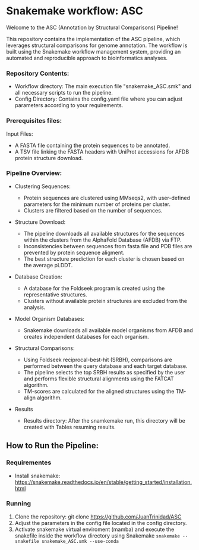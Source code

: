 # Snakemake workflow: ASC

Welcome to the ASC (Annotation by Structural Comparisons) Pipeline!

This repository contains the implementation of the ASC pipeline, which leverages structural comparisons for genome annotation. The workflow is built using the Snakemake workflow management system, providing an automated and reproducible approach to bioinformatics analyses.

### Repository Contents:
* Workflow directory: The main execution file "snakemake_ASC.smk" and all necessary scripts to run the pipeline.
* Config Directory: Contains the config.yaml file where you can adjust parameters according to your requirements.


### Prerequisites files:
Input Files:
* A FASTA file containing the protein sequences to be annotated.
* A TSV file linking the FASTA headers with UniProt accessions for AFDB protein structure download.



### Pipeline Overview:
* Clustering Sequences: 
    * Protein sequences are clustered using MMseqs2, with user-defined parameters for the minimum number of proteins per cluster. 
    * Clusters are filtered based on the number of sequences.

* Structure Download:
    * The pipeline downloads all available structures for the sequences within the clusters from the AlphaFold Database (AFDB) via FTP.
    * Inconsistencies between sequences from fasta file and PDB files are prevented by protein sequence aligment.
    * The best structure prediction for each cluster is chosen based on the average pLDDT.

* Database Creation:
    * A database for the Foldseek program is created using the representative structures.
    * Clusters without available protein structures are excluded from the analysis.

* Model Organism Databases:
    * Snakemake downloads all available model organisms from AFDB and creates independent databases for each organism.

* Structural Comparisons:
    * Using Foldseek reciprocal-best-hit (SRBH), comparisons are performed between the query database and each target database.
    * The pipeline selects the top SRBH results as specified by the user and performs flexible structural alignments using the FATCAT algorithm.
    * TM-scores are calculated for the aligned structures using the TM-align algorithm.

* Results
    * Results directory: After the snamkemake run, this directory will be created with Tables resuming results.

## How to Run the Pipeline:

### Requirementes
* Install snakemake: https://snakemake.readthedocs.io/en/stable/getting_started/installation.html

### Running
1. Clone the repository: git clone https://github.com/JuanTrinidad/ASC
2. Adjust the parameters in the config file located in the config directory.
3. Activate snakemake virtual enviroment (mamba) and execute the snakefile inside the workflow directory using Snakemake `snakemake --snakefile snakemake_ASC.smk --use-conda`